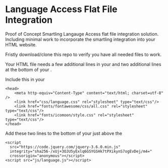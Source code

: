 # Language Access Flat File Integration

Proof of Concept Smartling Langauge Access flat file integration solution. Including minimal work to incorporate the smartling integration into your HTML website.

Fristly download/clone this repo to verify you have all needed files to work.

Your HTML file needs a few additional lines in your <head> and two additional lines at the bottom of your <body>.

Include this in your <head>

```
<head>
    <meta http-equiv="Content-Type" content="text/html; charset=utf-8" />
    <link href="css/language.css" rel="stylesheet" type="text/css"/>
    <link href="fonts/fontawesome/css/all.css" rel="stylesheet" type="text/css"/>
    <link href="fonts/icomoon/style.css" rel="stylesheet" type="text/css"/>
</head>
```

Add these two lines to the bottom of your <body> just above the </body>

```
<script
  src="https://code.jquery.com/jquery-3.6.0.min.js"
  integrity="sha256-/xUj+3OJU5yExlq6GSYGSHk7tPXikynS7ogEvDej/m4="
  crossorigin="anonymous"></script>
<script src="js/language.js"></script>
```
